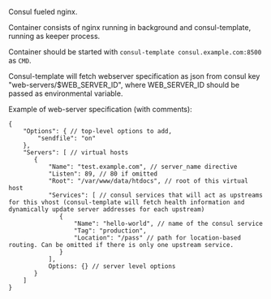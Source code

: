 
Consul fueled nginx.

Container consists of nginx running in background and consul-template, running as keeper process.

Container should be started with `consul-template consul.example.com:8500` as `CMD`.

Consul-template will fetch webserver specification as json from consul key "web-servers/$WEB_SERVER_ID", where WEB_SERVER_ID should be passed as environmental variable.

Example of web-server specification (with comments):

```
{
    "Options": { // top-level options to add,
        "sendfile": "on"
    },
    "Servers": [ // virtual hosts
       {
           "Name": "test.example.com", // server_name directive
           "Listen": 89, // 80 if omitted
           "Root": "/var/www/data/htdocs", // root of this virtual host
           "Services": [ // consul services that will act as upstreams for this vhost (consul-template will fetch health information and dynamically update server addresses for each upstream)
              {
                  "Name": "hello-world", // name of the consul service
                  "Tag": "production",
                  "Location": "/pass" // path for location-based routing. Can be omitted if there is only one upstream service.
              }
           ],
           Options: {} // server level options
       }
    ]
}
```
